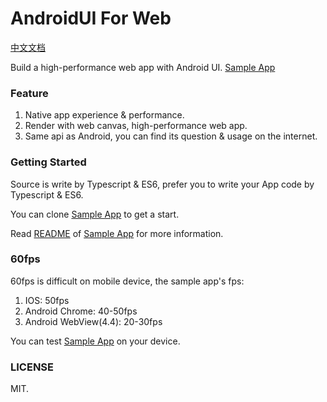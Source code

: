 # AndroidUI For Web
[中文文档](https://github.com/linfaxin/AndroidUI4Web/blob/master/README_cn.md)

Build a high-performance web app with Android UI.
[Sample App](http://linfaxin.com/AndroidUI4Web/sample/main.html)


### Feature

1. Native app experience & performance.
2. Render with web canvas, high-performance web app.
3. Same api as Android, you can find its question & usage on the internet.


### Getting Started 

Source is write by Typescript & ES6, prefer you to write your App code by Typescript & ES6.

You can clone [Sample App](https://github.com/linfaxin/AndroidUI4Web/tree/master/sample) to get a start.
 
Read [README](https://github.com/linfaxin/AndroidUI4Web/tree/master/sample/README.md) of [Sample App](https://github.com/linfaxin/AndroidUI4Web/tree/master/sample) for more information.


### 60fps

60fps is difficult on mobile device, the sample app's fps:

1. IOS: 50fps
2. Android Chrome: 40-50fps
3. Android WebView(4.4): 20-30fps

You can test [Sample App](http://linfaxin.com/AndroidUI4Web/sample/main.html) on your device.


### LICENSE

MIT.
